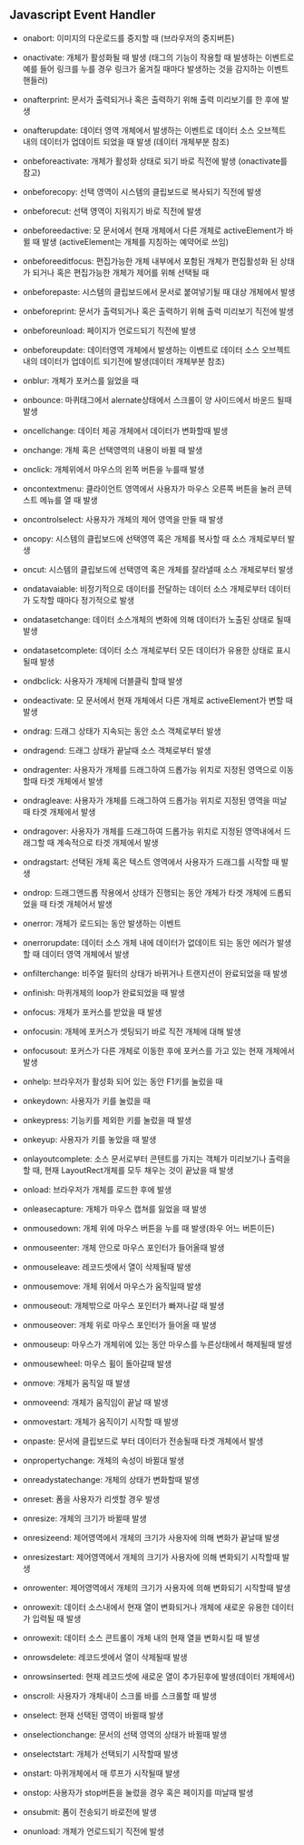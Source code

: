 ## Javascript Event Handler

* onabort: 이미지의 다운로드를 중지할 때 (브라우저의 중지버튼)

* onactivate: 개체가 활성화될 때 발생 (태그의 기능이 작용할 때 발생하는 이벤트로 예를 들어 링크를 누를 경우 링크가 옮겨질 때마다 발생하는 것을 감지하는 이벤트 핸들러)

* onafterprint: 문서가 출력되거나 혹은 출력하기 위해 출력 미리보기를 한 후에 발생

* onafterupdate: 데이터 영역 개체에서 발생하는 이벤트로 데이터 소스 오브젝트 내의 데이터가 업데이트 되었을 때 발생 (데이터 개체부분 참조)

* onbeforeactivate: 개체가 활성화 상태로 되기 바로 직전에 발생 (onactivate를 참고)

* onbeforecopy: 선택 영역이 시스템의 클립보드로 복사되기 직전에 발생

* onbeforecut: 선택 영역이 지워지기 바로 직전에 발생

* onbeforeedactive: 모 문서에서 현재 개체에서 다른 개체로 activeElement가 바뀔 때 발생 (activeElement는 개체를 지칭하는 예약어로 쓰임)

* onbeforeeditfocus: 편집가능한 개체 내부에서 포함된 개체가 편집활성화 된 상태가 되거나 혹은 편집가능한 개체가 제어를 위해 선택될 때

* onbeforepaste: 시스템의 클립보드에서 문서로 붙여넣기될 때 대상 개체에서 발생

* onbeforeprint: 문서가 출력되거나 혹은 출력하기 위해 출력 미리보기 직전에 발생

* onbeforeunload: 페이지가 언로드되기 직전에 발생

* onbeforeupdate: 데이터영역 개체에서 발생하는 이벤트로 데이터 소스 오브젝트내의 데이터가 업데이트 되기전에 발생(데이터 개체부분 참조)

* onblur: 개체가 포커스를 잃었을 때

* onbounce: 마퀴태그에서 alernate상태에서 스크롤이 양 사이드에서 바운드 될때 발생

* oncellchange: 데이터 제공 개체에서 데이터가 변화할때 발생

* onchange: 개체 혹은 선택영역의 내용이 바뀔 때 발생

* onclick: 개체위에서 마우스의 왼쪽 버튼을 누를때 발생

* oncontextmenu: 클라이언트 영역에서 사용자가 마우스 오른쪽 버튼을 눌러 콘텍스트 메뉴를 열 때 발생

* oncontrolselect: 사용자가 개체의 제어 영역을 만들 때 발생

* oncopy: 시스템의 클립보드에 선택영역 혹은 개체를 복사할 때 소스 개체로부터 발생

* oncut: 시스템의 클립보드에 선택영역 혹은 개체를 잘라낼때 소스 개체로부터 발생

* ondatavaiable: 비정기적으로 데이터를 전달하는 데이터 소스 개체로부터 데이터가 도착할 때마다 정기적으로 발생

* ondatasetchange: 데이터 소스개체의 변화에 의해 데이터가 노출된 상태로 될때 발생

* ondatasetcomplete: 데이터 소스 개체로부터 모든 데이터가 유용한 상태로 표시될때 발생

* ondbclick: 사용자가 개체에 더블클릭 할때 발생

* ondeactivate: 모 문서에서 현재 개체에서 다른 개체로 activeElement가 변할 때 발생

* ondrag: 드래그 상태가 지속되는 동안 소스 객체로부터 발생

* ondragend: 드래그 상태가 끝날때 소스 객체로부터 발생

* ondragenter: 사용자가 개체를 드래그하여 드롭가능 위치로 지정된 영역으로 이동할때 타겟 개체에서 발생

* ondragleave: 사용자가 개체를 드래그하여 드롭가능 위치로 지정된 영역을 떠날 때 타겟 개체에서 발생

* ondragover: 사용자가 개체를 드래그하여 드롭가능 위치로 지정된 영역내에서 드래그할 때 계속적으로 타겟 개체에서 발생

* ondragstart: 선택된 개체 혹은 텍스트 영역에서 사용자가 드래그를 시작할 때 발생

* ondrop: 드래그앤드롭 작용에서 상태가 진행되는 동안 개체가 타겟 개체에 드롭되었을 때 타겟 개체어서 발생

* onerror: 개체가 로드되는 동안 발생하는 이벤트

* onerrorupdate: 데이터 소스 개체 내에 데이터가 없데이트 되는 동안 에러가 발생할 때 데이터 영역 개체에서 발생

* onfilterchange: 비주얼 필터의 상태가 바뀌거나 트랜지션이 완료되었을 때 발생

* onfinish: 마퀴개체의 loop가 완료되었을 때 발생

* onfocus: 개체가 포커스를 받았을 때 발생

* onfocusin: 개체에 포커스가 셋팅되기 바로 직전 개체에 대해 발생

* onfocusout: 포커스가 다른 개체로 이동한 후에 포커스를 가고 있는 현재 개체에서 발생

* onhelp: 브라우저가 활성화 되어 있는 동안 F1키를 눌렀을 때

* onkeydown: 사용자가 키를 눌렀을 때

* onkeypress: 기능키를 제외한 키를 눌렀을 때 발생

* onkeyup: 사용자가 키를 놓았을 때 발생

* onlayoutcomplete: 소스 문서로부터 콘텐트를 가지는 객체가 미리보기나 출력을 할 때, 현재 LayoutRect개체를 모두 채우는 것이 끝났을 때 발생

* onload: 브라우저가 개체를 로드한 후에 발생

* onleasecapture: 개체가 마우스 캡쳐를 잃었을 때 발생

* onmousedown: 개체 위에 마우스 버튼을 누를 때 발생(좌우 어느 버튼이든)

* onmouseenter: 개체 안으로 마우스 포인터가 들어올때 발생

* onmouseleave: 레코드셋에서 열이 삭제될때 발생

* onmousemove: 개체 위에서 마우스가 움직일때 발생

* onmouseout: 개체밖으로 마우스 포인터가 빠져나갈 때 발생

* onmouseover: 개체 위로 마우스 포인터가 들어올 때 발생

* onmouseup: 마우스가 개체위에 있는 동안 마우스를 누른상태에서 해제될때 발생

* onmousewheel: 마우스 휠이 돌아갈때 발생

* onmove: 개체가 움직일 때 발생

* onmoveend: 개체가 움직임이 끝날 때 발생

* onmovestart: 개체가 움직이기 시작할 때 발생

* onpaste: 문서에 클립보드로 부터 데이터가 전송될때 타겟 개체에서 발생

* onpropertychange: 개체의 속성이 바뀔대 발생

* onreadystatechange: 개체의 상태가 변화할때 발생

* onreset: 폼을 사용자가 리셋할 경우 발생

* onresize: 개체의 크기가 바뀔때 발생

* onresizeend: 제어영역에서 개체의 크기가 사용자에 의해 변화가 끝날때 발생

* onresizestart: 제어영역에서 개체의 크기가 사용자에 의해 변화되기 시작할때 발생

* onrowenter: 제어영역에서 개체의 크기가 사용자에 의해 변화되기 시작할때 발생

* onrowexit: 데이터 소스내에서 현재 열이 변화되거나 개체에 새로운 유용한 데이터가 입력될 때 발생

* onrowexit: 데이터 소스 콘트롤이 개체 내의 현재 열을 변화시킬 때 발생

* onrowsdelete: 레코드셋에서 열이 삭제될때 발생

* onrowsinserted: 현재 레코드셋에 새로운 열이 추가된후에 발생(데이터 개체에서)

* onscroll: 사용자가 개체내이 스크롤 바를 스크롤할 때 발생

* onselect: 현재 선택된 영역이 바뀔때 발생

* onselectionchange: 문서의 선택 영역의 상태가 바뀔때 발생

* onselectstart: 개체가 선택되기 시작할때 발생

* onstart: 마퀴개체에서 매 루프가 시작될때 발생

* onstop: 사용자가 stop버튼을 눌렀을 경우 혹은 페이지를 떠날때 발생

* onsubmit: 폼이 전송되기 바로전에 발생

* onunload: 개체가 언로드되기 직전에 발생




